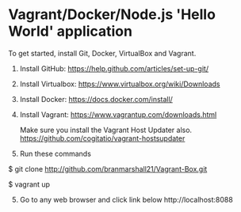 # Vagrant/Docker/Node.js 'Hello World' application

To get started, install Git, Docker, VirtualBox and Vagrant.


1.  Install GitHub:  https://help.github.com/articles/set-up-git/

2.  Install Virtualbox: https://www.virtualbox.org/wiki/Downloads

2.  Install Docker: https://docs.docker.com/install/

3.  Install Vagrant: https://www.vagrantup.com/downloads.html

      Make sure you install the Vagrant Host Updater also.  https://github.com/cogitatio/vagrant-hostsupdater

4.  Run these commands
  
  $ git clone http://github.com/branmarshall21/Vagrant-Box.git
  
  $ vagrant up
  
5. Go to any web browser and click link below 
  http://localhost:8088


